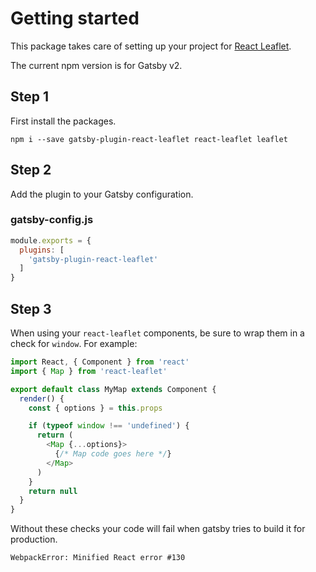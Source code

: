 # Getting started

This package takes care of setting up your project for [React Leaflet](https://react-leaflet.js.org/).

The current npm version is for Gatsby v2.


## Step 1

First install the packages.
```
npm i --save gatsby-plugin-react-leaflet react-leaflet leaflet
```

## Step 2

Add the plugin to your Gatsby configuration.

### gatsby-config.js
```javascript
module.exports = {
  plugins: [
    'gatsby-plugin-react-leaflet'
  ]
}
```

## Step 3

When using your `react-leaflet` components, be sure to wrap them in a check for `window`. For example:

```javascript
import React, { Component } from 'react'
import { Map } from 'react-leaflet'

export default class MyMap extends Component {
  render() {
    const { options } = this.props

    if (typeof window !== 'undefined') {
      return (
        <Map {...options}>
          {/* Map code goes here */}
        </Map>
      )
    }
    return null
  }
}
```

Without these checks your code will fail when gatsby tries to build it for production.

`WebpackError: Minified React error #130`

